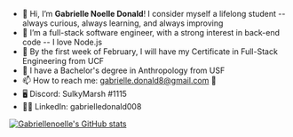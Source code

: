- 👋 Hi, I’m <b>Gabrielle Noelle Donald</b>! I consider myself a lifelong student -- always curious, always learning, and always improving
- 👀 I’m a full-stack software engineer, with a strong interest in back-end code -- I love Node.js
- 👾 By the first week of February, I will have my Certificate in Full-Stack Engineering from UCF
- 💯 I have a Bachelor's degree in Anthropology from USF
- 📫 How to reach me: gabrielle.donald8@gmail.com 📨
- 🖥 Discord: SulkyMarsh #1115
- 👩‍💻 LinkedIn: gabrielledonald008

[![Gabriellenoelle's GitHub stats](https://github-readme-stats.vercel.app/api?username=gabriellenoelle)](https://github.com/anuraghazra/github-readme-stats)



<!---
gabriellenoelle/gabriellenoelle is a ✨ special ✨ repository because its `README.md` (this file) appears on your GitHub profile.
You can click the Preview link to take a look at your changes.
--->
